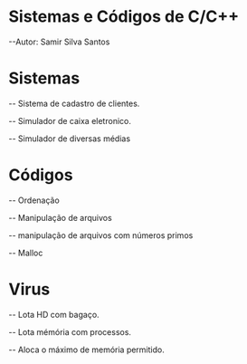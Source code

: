 # Sistemas e Códigos de C/C++

--Autor: Samir Silva Santos

# Sistemas

-- Sistema de cadastro de clientes.

-- Simulador de caixa eletronico.

-- Simulador de diversas médias



# Códigos

-- Ordenação

-- Manipulação de arquivos

-- manipulação de arquivos com números primos

-- Malloc

# Virus

-- Lota HD com bagaço.

-- Lota mémória com processos.

-- Aloca o máximo de memória permitido.
